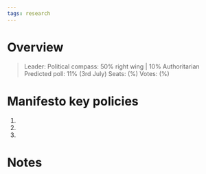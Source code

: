 ```yaml
---
tags: research
---
```

# Overview

> Leader: 
> Political compass: 50% right wing | 10% Authoritarian
> Predicted poll: 11% (3rd July)
> Seats: (%)
> Votes: (%)

# Manifesto key policies

1. 
2. 
3. 

# Notes

